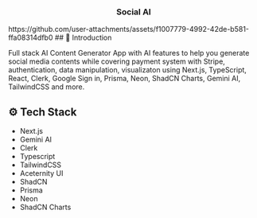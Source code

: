 <div align="center">

  <h3 align="center">Social AI</h3>

</div>
https://github.com/user-attachments/assets/f1007779-4992-42de-b581-ffa08314dfb0
## <a name="introduction">🤖 Introduction</a>

Full stack AI Content Generator App with AI features to help you generate social media contents while covering payment system with Stripe, authentication, data manipulation, visualizaton using Next.js, TypeScript, React, Clerk, Google Sign in, Prisma, Neon, ShadCN Charts, Gemini AI, TailwindCSS and more.



## <a name="tech-stack">⚙️ Tech Stack</a>

- Next.js
- Gemini AI
- Clerk
- Typescript
- TailwindCSS
- Aceternity UI
- ShadCN
- Prisma
- Neon
- ShadCN Charts
